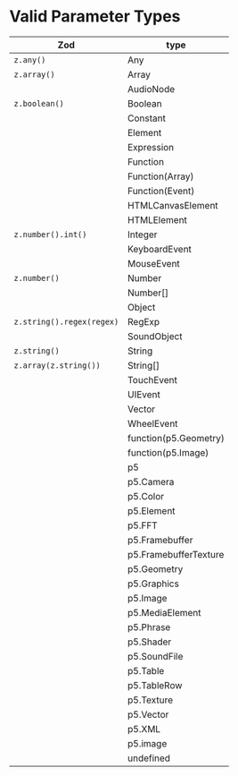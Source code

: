 # Valid Parameter Types

| Zod | type |
|-----|------|
| `z.any()` | Any |
| `z.array()` | Array |
| | AudioNode |
| `z.boolean()` | Boolean |
| | Constant |
| | Element |
| | Expression |
| | Function |
| | Function(Array) |
| | Function(Event) |
| | HTMLCanvasElement |
| | HTMLElement |
| `z.number().int()` | Integer |
| | KeyboardEvent |
| | MouseEvent |
| `z.number()` | Number |
| | Number[] |
| | Object |
| `z.string().regex(regex)` | RegExp |
| | SoundObject |
| `z.string()` | String |
| `z.array(z.string())` | String[] |
| | TouchEvent |
| | UIEvent |
| | Vector |
| | WheelEvent |
| | function(p5.Geometry) |
| | function(p5.Image) |
| | p5 |
| | p5.Camera |
| | p5.Color |
| | p5.Element |
| | p5.FFT |
| | p5.Framebuffer |
| | p5.FramebufferTexture |
| | p5.Geometry |
| | p5.Graphics |
| | p5.Image |
| | p5.MediaElement |
| | p5.Phrase |
| | p5.Shader |
| | p5.SoundFile |
| | p5.Table |
| | p5.TableRow |
| | p5.Texture |
| | p5.Vector |
| | p5.XML |
| | p5.image |
| | undefined |
